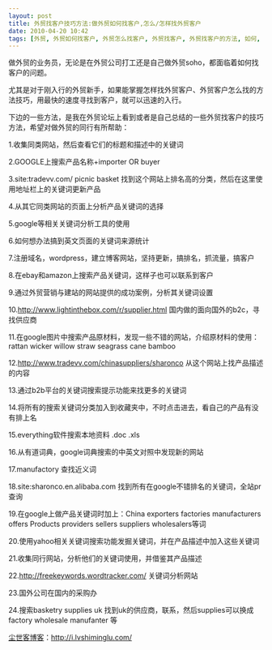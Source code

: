 ```yaml
---
layout: post
title: 外贸找客户技巧方法:做外贸如何找客户,怎么/怎样找外贸客户
date: 2010-04-20 10:42
tags: [外贸, 外贸如何找客户, 外贸怎么找客户, 外贸找客户, 外贸找客户的方法, 如何, 怎么, 怎样, 技巧, 淘宝联盟]
---
```

做外贸的业务员，无论是在外贸公司打工还是自己做外贸soho，都面临着如何找客户的问题。

尤其是对于刚入行的外贸新手，如果能掌握怎样找外贸客户、外贸客户怎么找的方法技巧，用最快的速度寻找到客户，就可以迅速的入行。

下边的一些方法，是我在外贸论坛上看到或者是自己总结的一些外贸找客户的技巧方法，希望对做外贸的同行有所帮助：

1.收集同类网站，然后查看它们的标题和描述中的关键词

2.GOOGLE上搜索产品名称+importer OR buyer

3.site:tradevv.com/ picnic basket 找到这个网站上排名高的分类，然后在这里使用地址栏上的关键词更新产品

4.从其它同类网站的页面上分析产品关键词的选择

5.google等相关关键词分析工具的使用

6.如何想办法搞到英文页面的关键词来源统计

7.注册域名，wordpress，建立博客网站，坚持更新，搞排名，抓流量，搞客户

8.在ebay和amazon上搜索产品关键词，这样子也可以联系到客户

9.通过外贸营销与建站的网站提供的成功案例，分析其关键词设置

10.http://www.lightinthebox.com/r/supplier.html 国内做的面向国外的b2c，寻找供应商

11.在google图片中搜索产品原材料，发现一些不错的网站，介绍原材料的使用：rattan wicker willow straw seagrass cane bamboo

12.<a href="http://www.tradevv.com/chinasuppliers/sharonco" target="_blank">http://www.tradevv.com/chinasuppliers/sharonco</a> 从这个网站上找产品描述的内容

13.通过b2b平台的关键词搜索提示功能来找更多的关键词

14.将所有的搜索关键词分类加入到收藏夹中，不时点击进去，看自己的产品有没有排上名

15.everything软件搜索本地资料 .doc .xls

16.从有道词典，google词典搜索的中英文对照中发现新的网站

17.manufactory 查找近义词

18.site:sharonco.en.alibaba.com 找到所有在google不错排名的关键词，全站pr查询

19.在google上做产品关键词时加上：China exporters factories manufacturers offers Products providers sellers suppliers wholesalers等词

20.使用yahoo相关关键词搜索功能发掘关键词，并在产品描述中加入这些关键词

21.收集同行网站，分析他们的关键词使用，并借鉴其产品描述

22.<a href="http://freekeywords.wordtracker.com/ " target="_blank">http://freekeywords.wordtracker.com/ </a>关键词分析网站

23.国外公司在国内的采购办

24.搜索basketry supplies uk 找到uk的供应商，联系，然后supplies可以换成factory wholesale manufanter 等

<a href="http://i.lvshiminglu.com/">尘世客博客</a>：<a href="http://i.lvshiminglu.com/">http://i.lvshiminglu.com/</a>

